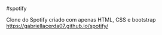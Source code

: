 #spotify

Clone do Spotify criado com apenas HTML, CSS e bootstrap
<a href="">https://gabriellacerda07.github.io/spotify/</a>
